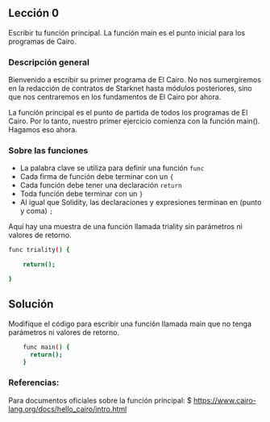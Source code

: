 ## Lección 0

Escribir tu función principal. La función main es el punto inicial para los programas de Cairo. 

### Descripción general

Bienvenido a escribir su primer programa de El Cairo. No nos sumergiremos en la redacción de contratos de Starknet hasta módulos posteriores, sino que nos centraremos en los fundamentos de El Cairo por ahora.

La función principal es el punto de partida de todos los programas de El Cairo. Por lo tanto, nuestro primer ejercicio comienza con la función main(). Hagamos eso ahora.

### Sobre las funciones

* La palabra clave se utiliza para definir una función `func`
* Cada firma de función debe terminar con un `{` 
* Cada función debe tener una declaración `return`
* Toda función debe terminar con un `}`
* Al igual que Solidity, las declaraciones y expresiones terminan en (punto y coma) `;`

Aquí hay una muestra de una función llamada triality sin parámetros ni valores de retorno.

```bash
func triality() {

    return();

}
```

## Solución

Modifique el código para escribir una función llamada main que no tenga parámetros ni valores de retorno.

```bash
    func main() {
      return();
    } 
  ```

### Referencias:

Para documentos oficiales sobre la función principal: $  https://www.cairo-lang.org/docs/hello_cairo/intro.html 